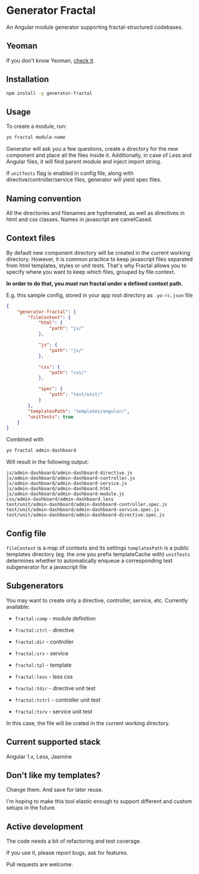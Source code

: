 Generator Fractal
===============

An Angular module generator supporting fractal-structured codebases.


## Yeoman

If you don't know Yeoman, [check it](http://yeoman.io/learning/).

## Installation

```bash
npm install -g generator-fractal
```

## Usage

To create a module, run:

```bash
yo fractal module-name
```

Generator will ask you a few questions, create a directory for the new component and place all the files inside it.
Additionally, in case of Less and Angular files, it will find parent module and inject import string.

If `unitTests` flag is enabled in config file, along with directive/controller/service files, generator will yield spec files.

## Naming convention

All the directories and filenames are hyphenated, as well as directives in html and css classes. Names in javascript are camelCased.

## Context files

By default new component directory will be created in the current working directory.
However, it is common practice to keep javascript files separated from html templates, styles or unit tests.
That's why Fractal allows you to specify where you want to keep which files, grouped by file context.

**In order to do that, you must run fractal under a defined context path.**

E.g. this sample config, stored in your app root directory as `.yo-rc.json` file

```json
{
    "generator-fractal": {
        "fileContext": {
            "html": {
            	"path": "js/"
        	},

            "js": {
            	"path": "js/"
        	},

            "css": {
            	"path": "css/"
        	},

        	"spec": {
        		"path": "test/unit/"
        	}
        },
        "templatesPath": "templates/angular/",
        "unitTests": true
    }
}
```
Combined with

```bash
yo fractal admin-dashboard
```

Will result in the following output:

    js/admin-dashboard/admin-dashboard-directive.js
    js/admin-dashboard/admin-dashboard-controller.js
    js/admin-dashboard/admin-dashboard-service.js
    js/admin-dashboard/admin-dashboard.html
    js/admin-dashboard/admin-dashboard-module.js
    css/admin-dashboard/admin-dashboard.less
    test/unit/admin-dashboard/admin-dashboard-controller.spec.js
    test/unit/admin-dashboard/admin-dashboard-service.spec.js
    test/unit/admin-dashboard/admin-dashboard-directive.spec.js

## Config file

`fileContext`   is a map of contexts and its settings
`templatesPath` is a public templates directory (eg. the one you prefix templateCache with)
`unitTests`     determines whether to automatically enqueue a corresponding test subgenerator for a javascript file


## Subgenerators

You may want to create only a directive, controller, service, etc. Currently available:

* `fractal:comp` - module definition

* `fractal:ctrl` - directive

* `fractal:dir` - controller

* `fractal:srv` - service

* `fractal:tpl` - template

* `fractal:less` - less css

* `fractal:tdir` - directive unit test

* `fractal:tctrl` - controller unit test

* `fractal:tsrv` - service unit test

In this case, the file will be crated in the current working directory.


## Current supported stack

Angular 1.x, Less, Jasmine


## Don't like my templates?

Change them. And save for later reuse.

I'm hoping to make this tool elastic enough to support different and custom setups in the future.

## Active development

The code needs a bit of refactoring and test coverage.

If you use it, please report bugs, ask for features.

Pull requests are welcome.

